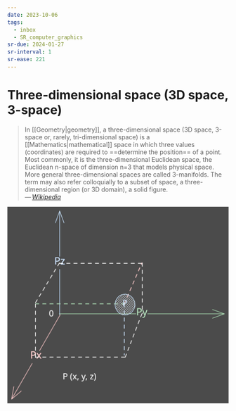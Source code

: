 ```yaml
---
date: 2023-10-06
tags:
  - inbox
  - SR_computer_graphics
sr-due: 2024-01-27
sr-interval: 1
sr-ease: 221
---
```


# Three-dimensional space (3D space, 3-space)

> In [[Geometry|geometry]], a three-dimensional space (3D space, 3-space or,
> rarely, tri-dimensional space) is a [[Mathematics|mathematical]] space in
> which three values (coordinates) are required to ==determine the position== of
> a point. Most commonly, it is the three-dimensional Euclidean space, the
> Euclidean n-space of dimension n=3 that models physical space. More general
> three-dimensional spaces are called 3-manifolds. The term may also refer
> colloquially to a subset of space, a three-dimensional region (or 3D domain),
> a solid figure.\
> — <cite>[Wikipedia](https://en.wikipedia.org/wiki/Three-dimensional_space)</cite>

![A Stylistic Survey of Graphic Design](./img/Cartesian_coordinate_system.excalidraw.svg)
